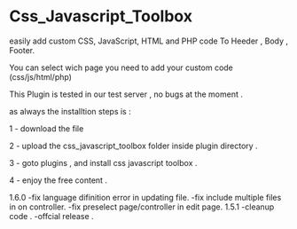 Css_Javascript_Toolbox
======================

easily add custom CSS, JavaScript, HTML and PHP code To Heeder , Body , Footer.

You can select wich page you need to add your custom code (css/js/html/php)

This Plugin is tested in our test server , no bugs at the moment .


as always the installtion steps is :

1 - download the file 

2 - upload the css_javascript_toolbox folder inside plugin directory .

3 - goto plugins , and install css javascript toolbox .

4 - enjoy the free content .

1.6.0
-fix language difinition error in updating file.
-fix include multiple files in on controller.
-fix preselect page/controller in edit page.
1.5.1
-cleanup code .
-offcial release .
